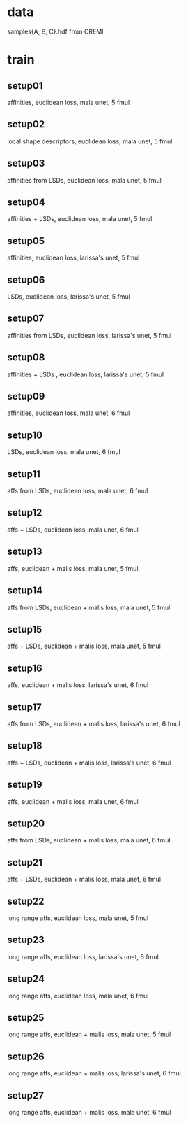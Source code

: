 # data

samples{A, B, C}.hdf from CREMI

# train

## setup01

affinities, euclidean loss, mala unet, 5 fmul 

## setup02

local shape descriptors, euclidean loss, mala unet, 5 fmul

## setup03

affinities from LSDs, euclidean loss, mala unet, 5 fmul

## setup04

affinities + LSDs, euclidean loss, mala unet, 5 fmul

## setup05

affinities, euclidean loss, larissa's unet, 5 fmul

## setup06

LSDs, euclidean loss, larissa's unet, 5 fmul

## setup07

affinities from LSDs, euclidean loss, larissa's unet, 5 fmul

## setup08

affinities + LSDs , euclidean loss, larissa's unet, 5 fmul

## setup09

affinities, euclidean loss, mala unet, 6 fmul

## setup10

LSDs, euclidean loss, mala unet, 6 fmul

## setup11

affs from LSDs, euclidean loss, mala unet, 6 fmul

## setup12

affs + LSDs, euclidean loss, mala unet, 6 fmul

## setup13

affs, euclidean + malis loss, mala unet, 5 fmul

## setup14

affs from LSDs, euclidean + malis loss, mala unet, 5 fmul

## setup15

affs + LSDs, euclidean + malis loss, mala unet, 5 fmul

## setup16

affs, euclidean + malis loss, larissa's unet, 6 fmul

## setup17

affs from LSDs, euclidean + malis loss, larissa's unet, 6 fmul

## setup18

affs + LSDs, euclidean + malis loss, larissa's unet, 6 fmul

## setup19

affs, euclidean + malis loss, mala unet, 6 fmul

## setup20

affs from LSDs, euclidean + malis loss, mala unet, 6 fmul

## setup21

affs + LSDs, euclidean + malis loss, mala unet, 6 fmul

## setup22

long range affs, euclidean loss, mala unet, 5 fmul

## setup23

long range affs, euclidean loss, larissa's unet, 6 fmul

## setup24

long range affs, euclidean loss, mala unet, 6 fmul

## setup25

long range affs, euclidean + malis loss, mala unet, 5 fmul

## setup26

long range affs, euclidean + malis loss, larissa's unet, 6 fmul

## setup27

long range affs, euclidean + malis loss, mala unet, 6 fmul


